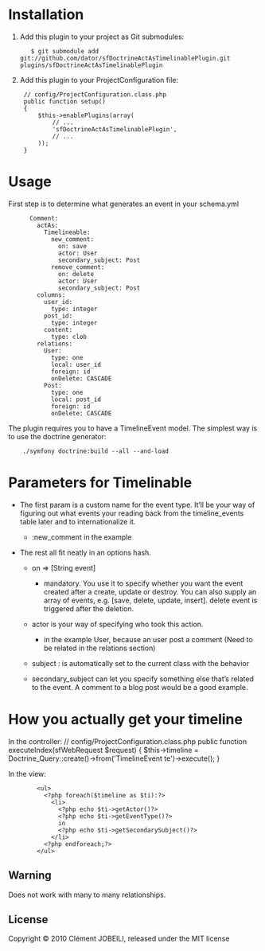 Installation
============

1. Add this plugin to your project as Git submodules:

          $ git submodule add git://github.com/dator/sfDoctrineActAsTimelinablePlugin.git plugins/sfDoctrineActAsTimelinablePlugin


  2. Add this plugin to your ProjectConfiguration file:

          // config/ProjectConfiguration.class.php
          public function setup()
          {
              $this->enablePlugins(array(
                  // ...
                  'sfDoctrineActAsTimelinablePlugin',
                  // ...
              ));
          }

Usage
=====
     
First step is to determine what generates an event in your schema.yml

          Comment:
            actAs:
              Timelineable:
                new_comment: 
                  on: save
                  actor: User
                  secondary_subject: Post
                remove_comment:
                  on: delete
                  actor: User
                  secondary_subject: Post
            columns:
              user_id:
                type: integer
              post_id:
                type: integer
              content:
                type: clob
            relations:
              User:
                type: one
                local: user_id
                foreign: id
                onDelete: CASCADE
              Post:
                type: one
                local: post_id
                foreign: id
                onDelete: CASCADE


The plugin requires you to have a TimelineEvent model. The simplest way is to use the doctrine generator:

        ./symfony doctrine:build --all --and-load
                
Parameters for Timelinable
==========================

- The first param is a custom name for the event type. It’ll be your way of figuring out what events your reading back from the timeline_events table later and to internationalize it. 
  - :new_comment in the example 

- The rest all fit neatly in an options hash. 
  - on => [String event] 
    - mandatory. You use it to specify whether you want the event created after a create, update or destroy. You can also supply an array of events, e.g. [save, delete, update, insert]. delete event is triggered after the deletion.
    
  - actor is your way of specifying who took this action.
    - in the example User, because an user post a comment (Need to be related in the relations section)
  - subject : is automatically set to the current class with the behavior
  - secondary_subject can let you specify something else that’s related to the event. A comment to a blog post would be a good example. 
  
  
How you actually get your timeline
==================================

In the controller:
            // config/ProjectConfiguration.class.php
            public function executeIndex(sfWebRequest $request)
            {
              $this->timeline = Doctrine_Query::create()->from('TimelineEvent te')->execute();
            }
            
In the view:

            <ul>
              <?php foreach($timeline as $ti):?>
                <li>
                  <?php echo $ti->getActor()?> 
                  <?php echo $ti->getEventType()?> 
                  in
                  <?php echo $ti->getSecondarySubject()?>
                </li>
              <?php endforeach;?>
            </ul>

            
Warning
-------

Does not work with many to many relationships.

License
-------
Copyright © 2010 Clément JOBEILI, released under the MIT license     